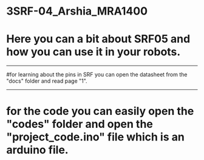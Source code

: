 # 3SRF-04_Arshia_MRA1400
# Here you can a bit about SRF05 and how you can use it in your robots. 
____________________
#for learning about the pins in SRF you can open the datasheet from the "docs" folder and read page "1". 

----------

# for the code you can easily open the "codes" folder and open the "project_code.ino" file which is an arduino file.

